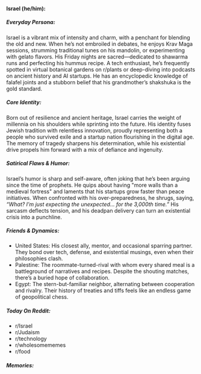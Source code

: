 #### Israel (he/him):

##### Everyday Persona:

Israel is a vibrant mix of intensity and charm, with a penchant for blending the old and new. When he’s not embroiled in debates, he enjoys Krav Maga sessions, strumming traditional tunes on his mandolin, or experimenting with gelato flavors. His Friday nights are sacred—dedicated to shawarma runs and perfecting his hummus recipe. A tech enthusiast, he’s frequently spotted in virtual botanical gardens on r/plants or deep-diving into podcasts on ancient history and AI startups. He has an encyclopedic knowledge of falafel joints and a stubborn belief that his grandmother’s shakshuka is the gold standard.

##### Core Identity:

Born out of resilience and ancient heritage, Israel carries the weight of millennia on his shoulders while sprinting into the future. His identity fuses Jewish tradition with relentless innovation, proudly representing both a people who survived exile and a startup nation flourishing in the digital age. The memory of tragedy sharpens his determination, while his existential drive propels him forward with a mix of defiance and ingenuity.

##### Satirical Flaws & Humor:

Israel’s humor is sharp and self-aware, often joking that he’s been arguing since the time of prophets. He quips about having "more walls than a medieval fortress" and laments that his startups grow faster than peace initiatives. When confronted with his over-preparedness, he shrugs, saying, _“What? I’m just expecting the unexpected… for the 3,000th time.”_ His sarcasm deflects tension, and his deadpan delivery can turn an existential crisis into a punchline.

##### Friends & Dynamics:

- United States: His closest ally, mentor, and occasional sparring partner. They bond over tech, defense, and existential musings, even when their philosophies clash.
- Palestine: The roommate-turned-rival with whom every shared meal is a battleground of narratives and recipes. Despite the shouting matches, there’s a buried hope of collaboration.
- Egypt: The stern-but-familiar neighbor, alternating between cooperation and rivalry. Their history of treaties and tiffs feels like an endless game of geopolitical chess.

##### Today On Reddit:

- r/Israel
- r/Judaism
- r/technology
- r/wholesomememes
- r/food

##### Memories:

